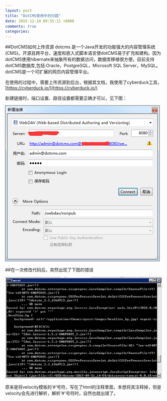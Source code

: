 ```yaml
---
layout: post
title: "DotCMS使用中的问题"
date: 2015-12-10 09:55:11 +0800
comments: true
categories: 
---
```


##DotCMS如何上传资源
dotcms 是一个Java开发的功能强大的内容管理系统(CMS)。开源且跨平台，速度和嵌入式脚本语言使dotCMS易于扩充和建构。因为dotCMS使用hibernate来抽象所有的数据访问，数据库移植很方便。目前支持dotCMS数据库,包括:Oracle，PostgreSQL，Microsoft SQL Server，MySQL。dotCMS是一个可扩展的网页内容管理平台。

在使用的过程中，需要上传资源到后台，根据其文档，我使用了cyberduck工具，[https://cyberduck.io/](https://cyberduck.io/)

新建链接时，端口设置、路径设置都需要正确才可以，见下图：


![小黄鸭](images/dotcms1.png)

##在一次修改代码后，突然出现了下图的错误

![小黄鸭](images/dotcms-wenti.png)

原来是将velocity模板的‘#‘号符，写在了html的注释里面，本想将其注释掉，但是velocity会先进行解析，解析'#'号符时，自然也就出错了。

